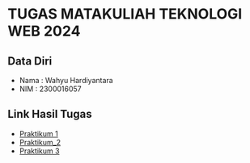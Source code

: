 # TUGAS MATAKULIAH TEKNOLOGI WEB 2024

## Data Diri
- Nama : Wahyu Hardiyantara
- NIM  : 2300016057

## Link Hasil Tugas
- [Praktikum 1](https://wahyu-hdt.github.io/tekweb_2024_2300016057/praktikum_1/)
- [Praktikum_2](https://wahyu-hdt.github.io/tekweb_2024_2300016057/praktikum_2/)
- [Praktikum 3](https://wahyu-hdt.github.io/tekweb_2024_2300016057/praktikum_3/)
